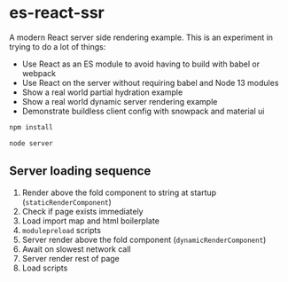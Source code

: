 # es-react-ssr

A modern React server side rendering example. This is an experiment in trying to do a lot of things:

* Use React as an ES module to avoid having to build with babel or webpack
* Use React on the server without requiring babel and Node 13 modules
* Show a real world partial hydration example
* Show a real world dynamic server rendering example
* Demonstrate buildless client config with snowpack and material ui

```js
npm install
```

```js
node server
```

## Server loading sequence

1. Render above the fold component to string at startup (`staticRenderComponent`)
2. Check if page exists immediately
3. Load import map and html boilerplate
4. `modulepreload` scripts
5. Server render above the fold component (`dynamicRenderComponent`)
6. Await on slowest network call
7. Server render rest of page
8. Load scripts
